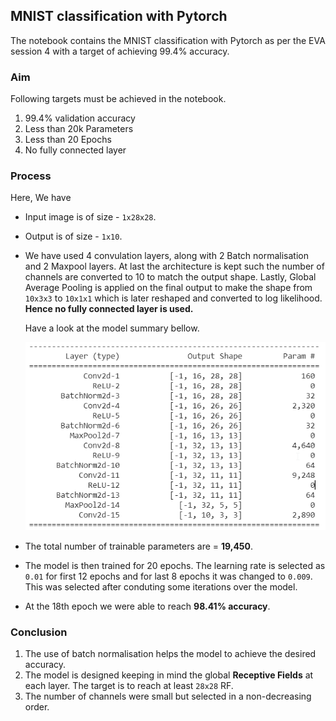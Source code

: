 ## MNIST classification with Pytorch
The notebook contains the MNIST classification with Pytorch as per the EVA session 4 with a target of achieving 99.4% accuracy.

### Aim
Following targets must be achieved in the notebook.
1. 99.4% validation accuracy
2. Less than 20k Parameters
3. Less than 20 Epochs
4. No fully connected layer

### Process
Here, We have

- Input image is of size - `1x28x28`.
- Output is of size - `1x10`.

- We have used 4 convulation layers, along with 2 Batch normalisation and 2 Maxpool layers. At last the architecture is kept such the number of channels are converted to 10 to 
match the output shape. Lastly, Global Average Pooling is applied on the final output to make the shape from `10x3x3` to `10x1x1` which is later reshaped and converted to 
log likelihood.
**Hence no fully connected layer is used.**

  Have a look at the model summary bellow.

  ![architecture](https://github.com/namanphy/EVA5/blob/main/S4/arch.png)


- The total number of trainable parameters are = **19,450**.

- The model is then trained for 20 epochs. The learning rate is selected as `0.01` for first 12 epochs and for last 8 epochs it was changed to `0.009`. This was selected after
conduting some iterations over the model.

- At the 18th epoch we were able to reach **98.41% accuracy**.


### Conclusion
1. The use of batch normalisation helps the model to achieve the desired accuracy. 
2. The model is designed keeping in mind the global **Receptive Fields** at each layer. The target is to reach at least `28x28` RF. 
3. The number of channels were small but selected in a non-decreasing order.

